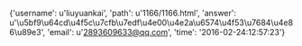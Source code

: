 {'username': u'liuyuankai', 'path': u'1166/1166.html', 'answer': u'\u5bf9\u64cd\u4f5c\u7cfb\u7edf\u4e00\u4e2a\u6574\u4f53\u7684\u4e86\u89e3', 'email': u'2893609633@qq.com', 'time': '2016-02-24:12:57:23'}